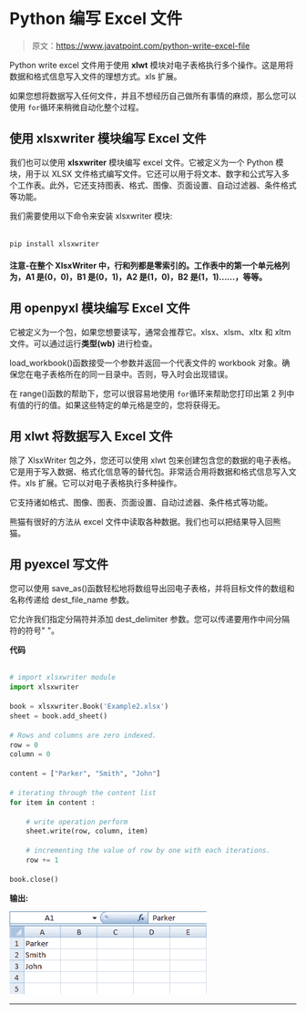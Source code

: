 # Python 编写 Excel 文件

> 原文：<https://www.javatpoint.com/python-write-excel-file>

Python write excel 文件用于使用 **xlwt** 模块对电子表格执行多个操作。这是用将数据和格式信息写入文件的理想方式。xls 扩展。

如果您想将数据写入任何文件，并且不想经历自己做所有事情的麻烦，那么您可以使用 `for`循环来稍微自动化整个过程。

## 使用 xlsxwriter 模块编写 Excel 文件

我们也可以使用 **xlsxwriter** 模块编写 excel 文件。它被定义为一个 Python 模块，用于以 XLSX 文件格式编写文件。它还可以用于将文本、数字和公式写入多个工作表。此外，它还支持图表、格式、图像、页面设置、自动过滤器、条件格式等功能。

我们需要使用以下命令来安装 xlsxwriter 模块:

```py

pip install xlsxwriter   

```

#### 注意-在整个 XlsxWriter 中，行和列都是零索引的。工作表中的第一个单元格列为，A1 是(0，0)，B1 是(0，1)，A2 是(1，0)，B2 是(1，1)......，等等。

## 用 openpyxl 模块编写 Excel 文件

它被定义为一个包，如果您想要读写，通常会推荐它。xlsx、xlsm、xltx 和 xltm 文件。可以通过运行**类型(wb)** 进行检查。

load_workbook()函数接受一个参数并返回一个代表文件的 workbook 对象。确保您在电子表格所在的同一目录中。否则，导入时会出现错误。

在 range()函数的帮助下，您可以很容易地使用 `for`循环来帮助您打印出第 2 列中有值的行的值。如果这些特定的单元格是空的，您将获得无。

## 用 xlwt 将数据写入 Excel 文件

除了 XlsxWriter 包之外，您还可以使用 xlwt 包来创建包含您的数据的电子表格。它是用于写入数据、格式化信息等的替代包。非常适合用将数据和格式信息写入文件。xls 扩展。它可以对电子表格执行多种操作。

它支持诸如格式、图像、图表、页面设置、自动过滤器、条件格式等功能。

熊猫有很好的方法从 excel 文件中读取各种数据。我们也可以把结果导入回熊猫。

## 用 pyexcel 写文件

您可以使用 save_as()函数轻松地将数组导出回电子表格，并将目标文件的数组和名称传递给 dest_file_name 参数。

它允许我们指定分隔符并添加 dest_delimiter 参数。您可以传递要用作中间分隔符的符号" "。

**代码**

```py

# import xlsxwriter module   
import xlsxwriter   

book = xlsxwriter.Book('Example2.xlsx')   
sheet = book.add_sheet()   

# Rows and columns are zero indexed.   
row = 0  
column = 0  

content = ["Parker", "Smith", "John"]   

# iterating through the content list   
for item in content :   

    # write operation perform   
    sheet.write(row, column, item)   

    # incrementing the value of row by one with each iterations.   
    row += 1  

book.close()   

```

**输出:**

![Python Write Excel File](img/e6611a713395d80bdc84551db2e656c3.png)

* * *